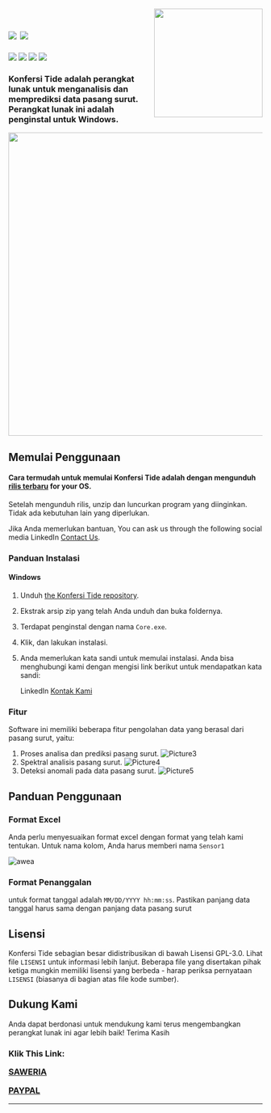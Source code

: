 <!--
*** Official Konfersi Indonesia README
*** by Konfersi Indonesia, 2022
-->

<h1>
  <a href="https://tide-konversi.herokuapp.com/home/index.html">
  <img src="https://raw.githubusercontent.com/Konfersi-Indonesia/KonfersiTide-Trial/main/Picture1.ico" width="215px" align="right" />
</a>
  <br>
  <a href="https://github.com/Konfersi-Indonesia/KonfersiTide/blob/main/README_ENG.md">
    <img src="https://img.shields.io/badge/English-ff8502.svg?style=for-the-badge" /></a>
  <a href="https://github.com/Konfersi-Indonesia/KonfersiTide/blob/main/README.md">
    <img src="https://img.shields.io/badge/-bahasa Indonesia-ff00ca.svg?style=for-the-badge" /></a>
</h1>
<a href="https://www.youtube.com/channel/UCKlCsfk5rgeJE-tmkljL5ew">
  <img src="https://img.shields.io/youtube/channel/subscribers/UCKlCsfk5rgeJE-tmkljL5ew?style=for-the-badge" /></a>
<a href="https://www.instagram.com/konfersi.id/">
  <img src="https://img.shields.io/badge/Instagram-Follow-red?style=for-the-badge" /></a>
<a href="https://www.linkedin.com/company/konfersi-indonesia/">
  <img src="https://img.shields.io/badge/LinkedIn-Follow-red?style=for-the-badge" /></a>
<a href="https://www.facebook.com/konfersi.id">
  <img src="https://img.shields.io/badge/Facebook-Follow-red?style=for-the-badge" /></a>
<br>

<h3>
  Konfersi Tide adalah perangkat lunak untuk menganalisis dan memprediksi data pasang surut. Perangkat lunak ini adalah penginstal untuk Windows.
</h3>

<a href="https://github.com/Konfersi-Indonesia/KonfersiTide-Trial">
  <img src="https://user-images.githubusercontent.com/82978589/217522364-c10d854b-9858-4559-adf9-c5d96febee75.png" width="600px" align="center" />
</a>

## Memulai Penggunaan

#### Cara termudah untuk memulai Konfersi Tide adalah dengan mengunduh [rilis terbaru](https://github.com/Konfersi-Indonesia/TideKonfersiIndonesia) for your OS.<br>
Setelah mengunduh rilis, unzip dan luncurkan program yang diinginkan.<br>
Tidak ada kebutuhan lain yang diperlukan.

Jika Anda memerlukan bantuan, You can ask us through the following social media LinkedIn [Contact Us](https://www.linkedin.com/in/satria-ginanjar-2a2350175/).<br>

### Panduan Instalasi
#### Windows

1. Unduh [the Konfersi Tide repository](https://github.com/Konfersi-Indonesia/TideKonfersiIndonesia).
2. Ekstrak arsip zip yang telah Anda unduh dan buka foldernya.
3. Terdapat penginstal dengan nama `Core.exe`.
4. Klik, dan lakukan instalasi.
5. Anda memerlukan kata sandi untuk memulai instalasi. Anda bisa menghubungi kami dengan mengisi link berikut untuk mendapatkan kata sandi:
  
    LinkedIn [Kontak Kami](https://www.linkedin.com/in/satria-ginanjar-2a2350175/)

### Fitur

Software ini memiliki beberapa fitur pengolahan data yang berasal dari pasang surut, yaitu:

1. Proses analisa dan prediksi pasang surut.
![Picture3](https://user-images.githubusercontent.com/82978589/217522443-44f23fe4-3b62-4ad0-a7c7-aa48f55fb644.png)
2. Spektral analisis pasang surut.
![Picture4](https://user-images.githubusercontent.com/82978589/217522478-ee6d1604-de77-49dc-ad12-c6da0e1ccbaa.png)
3. Deteksi anomali pada data pasang surut.
![Picture5](https://user-images.githubusercontent.com/82978589/217522516-2100df86-316c-4c9b-b476-466b7e799b35.png)

## Panduan Penggunaan
### Format Excel

Anda perlu menyesuaikan format excel dengan format yang telah kami tentukan. Untuk nama kolom, Anda harus memberi nama `Sensor1`

![awea](https://user-images.githubusercontent.com/82978589/153844645-54c3247d-e975-4c26-8182-2b0863d182e8.png)

### Format Penanggalan

untuk format tanggal adalah `MM/DD/YYYY hh:mm:ss`. Pastikan panjang data tanggal harus sama dengan panjang data pasang surut

## Lisensi

Konfersi Tide sebagian besar didistribusikan di bawah Lisensi GPL-3.0. Lihat file `LISENSI` untuk informasi lebih lanjut.
Beberapa file yang disertakan pihak ketiga mungkin memiliki lisensi yang berbeda - harap periksa pernyataan `LISENSI` (biasanya di bagian atas file kode sumber).


## Dukung Kami

Anda dapat berdonasi untuk mendukung kami terus mengembangkan perangkat lunak ini agar lebih baik! Terima Kasih

<h3> 
Klik This Link:
  
[SAWERIA](https://saweria.co/konfersiindonesia)
  
[PAYPAL](https://www.paypal.com/paypalme/konfersiindonesia)
  </h3>
<hr>
